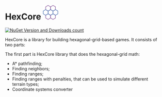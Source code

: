 [logo]: ./icon48.png "Logo Title Text 2"

# HexCore ![alt text][logo] 
[![NuGet Version and Downloads count](https://buildstats.info/nuget/HexCore)](https://www.nuget.org/packages/HexCore)

HexCore is a library for building hexagonal-grid-based games. It consists of two parts:

The first part is HexCore library that does the hexagonal-grid math:
- A* pathfinding;
- Finding neighbors;
- Finding ranges;
- Finding ranges with penalties, that can be used to simulate different terrain types;
- Coordinate systems converter

